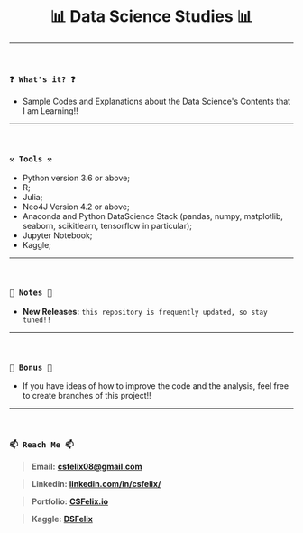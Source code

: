 <h1 align="center">📊 Data Science Studies 📊</h1>

----
<br>

### `❓ What's it? ❓`

* Sample Codes and Explanations about the Data Science's Contents that I am Learning!!

----
<br>

### `⚒️ Tools ⚒️`

* Python version 3.6 or above;
* R;
* Julia;
* Neo4J Version 4.2 or above;
* Anaconda and Python DataScience Stack (pandas, numpy, matplotlib, seaborn, scikitlearn, tensorflow in particular);
* Jupyter Notebook;
* Kaggle;

----
<br>

### `📝 Notes 📝`

* **New Releases:** `this repository is frequently updated, so stay tuned!!`


----
<br>

### `🎁 Bonus 🎁`

* If you have ideas of how to improve the code and the analysis, feel free to create branches of this project!!

----
<br>

### `📫 Reach Me 📫`

> **Email:** **[csfelix08@gmail.com](mailto:csfelix08@gmail.com?)**

> **Linkedin:** **[linkedin.com/in/csfelix/](https://www.linkedin.com/in/csfelix/)**

> **Portfolio:** **[CSFelix.io](https://csfelix.github.io/)**

> **Kaggle:** **[DSFelix](https://www.kaggle.com/dsfelix)**
